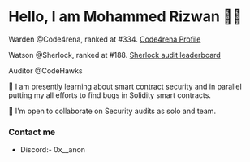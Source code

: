 Hello, I am Mohammed Rizwan :raising_hand_man:
================================

Warden @Code4rena, ranked at #334. [Code4rena Profile](https://code4rena.com/@MohammedRizwan)

Watson @Sherlock, ranked at #188. [Sherlock audit leaderboard](https://audits.sherlock.xyz/leaderboard)

Auditor @CodeHawks

🧠 I am presently learning about smart contract security and in parallel putting my all efforts to find bugs in Solidity smart contracts. 

🤝  I'm open to collaborate on Security audits as solo and team. 


### Contact me
* Discord:- 0x__anon

